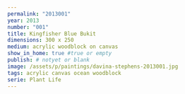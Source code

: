 ```yaml
---
permalink: "2013001"
year: 2013
number: "001"
title: Kingfisher Blue Bukit
dimensions: 300 x 250
medium: acrylic woodblock on canvas
show_in_home: true #true or empty
publish: # notyet or blank
image: /assets/p/paintings/davina-stephens-2013001.jpg
tags: acrylic canvas ocean woodblock
serie: Plant Life
---
```

